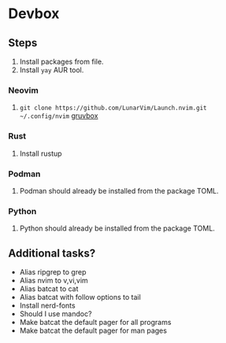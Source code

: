 # Devbox

## Steps

1. Install packages from file.
1. Install `yay` AUR tool.

### Neovim

1. `git clone https://github.com/LunarVim/Launch.nvim.git ~/.config/nvim`
[gruvbox](https://github.com/ellisonleao/gruvbox.nvim)

### Rust

1. Install rustup

### Podman

1. Podman should already be installed from the package TOML.

### Python

1. Python should already be installed from the package TOML.

## Additional tasks?

- Alias ripgrep to grep
- Alias nvim to v,vi,vim
- Alias batcat to cat
- Alias batcat with follow options to tail
- Install nerd-fonts
- Should I use mandoc?
- Make batcat the default pager for all programs
- Make batcat the default pager for man pages
